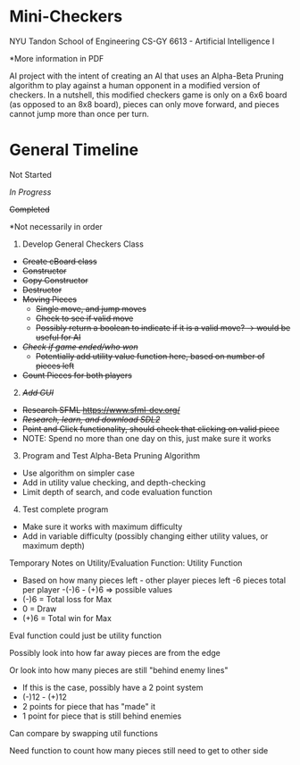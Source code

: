 # Mini-Checkers
NYU Tandon School of Engineering
CS-GY 6613 - Artificial Intelligence I

*More information in PDF

AI project with the intent of creating an AI that uses an Alpha-Beta Pruning algorithm to play against a human opponent in a modified version of checkers.  In a nutshell, this modified checkers game is only on a 6x6 board (as opposed to an 8x8 board), pieces can only move forward, and pieces cannot jump more than once per turn.  

# General Timeline

Not Started

*In Progress*

~~Completed~~

*Not necessarily in order
1. Develop General Checkers Class
  - ~~Create cBoard class~~
  - ~~Constructor~~
  - ~~Copy Constructor~~
  - ~~Destructor~~
  - ~~Moving Pieces~~
    - ~~Single move, and jump moves~~
    - ~~Check to see if valid move~~
    - ~~Possibly return a boolean to indicate if it is a valid move? -> would be useful for AI~~
  - ~~*Check if game ended/who won*~~
    - ~~Potentially add utility value function here, based on number of pieces left~~
  - ~~Count Pieces for both players~~
2. ~~*Add GUI*~~
  - ~~Research SFML
    https://www.sfml-dev.org/~~
  - ~~*Research, learn, and download SDL2*~~
  - ~~Point and Click functionality, should check that clicking on valid piece~~
  - NOTE: Spend no more than one day on this, just make sure it works
3. Program and Test Alpha-Beta Pruning Algorithm
  - Use algorithm on simpler case
  - Add in utility value checking, and depth-checking
  - Limit depth of search, and code evaluation function
4. Test complete program
  - Make sure it works with maximum difficulty
  - Add in variable difficulty (possibly changing either utility values, or maximum depth)
  
  Temporary Notes on Utility/Evaluation Function:
  Utility Function
- Based on how many pieces left - other player pieces left
-6 pieces total per player
-(-)6 - (+)6 => possible values
- (-)6 = Total loss for Max
- 0    = Draw
- (+)6 = Total win for Max

Eval function could just be utility function

Possibly look into how far away pieces are from the edge

Or look into how many pieces are still "behind enemy lines"
- If this is the case, possibly have a 2 point system
- (-)12 - (+)12
- 2 points for piece that has "made" it
- 1 point for piece that is still behind enemies

Can compare by swapping util functions

Need function to count how many pieces still need to get to other side
